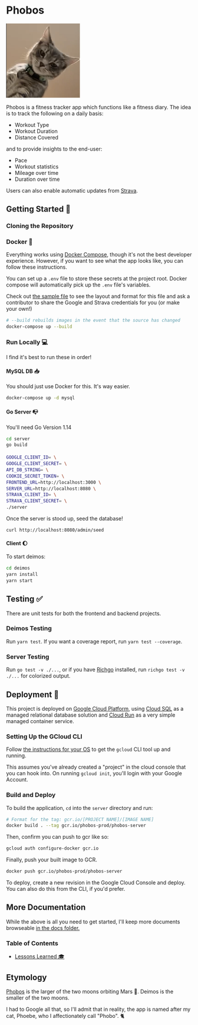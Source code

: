 # Phobos

<img src="./docs/phobos.png" alt="phoebe" width="200" />

Phobos is a fitness tracker app which functions like a fitness diary. The idea is to track the following on a daily basis:

- Workout Type
- Workout Duration
- Distance Covered

and to provide insights to the end-user:

- Pace
- Workout statistics
- Mileage over time
- Duration over time

Users can also enable automatic updates from [Strava](http://strava.com).

## Getting Started :rocket:

### Cloning the Repository

### Docker :whale:

Everything works using [Docker Compose](https://docs.docker.com/compose/), though it's not the best developer experience. However, if you want to see what the app looks like, you can follow these instructions.

You can set up a `.env` file to store these secrets at the project root. Docker compose will automatically pick up the `.env` file's variables.

Check out [the sample file](./.env.sample) to see the layout and format for this file and ask a contributor to share the Google and Strava credentials for you (or make your own!)

```sh
# --build rebuilds images in the event that the source has changed
docker-compose up --build
```

### Run Locally :computer:

I find it's best to run these in order!

#### MySQL DB :inbox_tray:

You should just use Docker for this. It's way easier.

```sh
docker-compose up -d mysql
```

#### Go Server :mailbox_with_no_mail:

You'll need Go Version 1.14

```sh
cd server
go build

GOOGLE_CLIENT_ID= \
GOOGLE_CLIENT_SECRET= \
API_DB_STRING= \
COOKIE_SECRET_TOKEN= \
FRONTEND_URL=http://localhost:3000 \
SERVER_URL=http://localhost:8080 \
STRAVA_CLIENT_ID= \
STRAVA_CLIENT_SECRET= \
./server
```

Once the server is stood up, seed the database!

```sh
curl http://localhost:8080/admin/seed
```

#### Client :moon:

To start deimos:

```sh
cd deimos
yarn install
yarn start
```

## Testing :white_check_mark:

There are unit tests for both the frontend and backend projects.

### Deimos Testing

Run `yarn test`. If you want a coverage report, run `yarn test --coverage`.

### Server Testing

Run `go test -v ./...`, or if you have [Richgo](https://github.com/kyoh86/richgo) installed, run `richgo test -v ./...` for colorized output.

## Deployment :rocket:

This project is deployed on [Google Cloud Platform](https://cloud.google.com/), using [Cloud SQL](https://cloud.google.com/sql/) as a managed relational database solution and [Cloud Run](https://cloud.google.com/run) as a very simple managed container service.

### Setting Up the GCloud CLI

Follow [the instructions for your OS](https://cloud.google.com/sdk/docs/quickstart-macos) to get the `gcloud` CLI tool up and running.

This assumes you've already created a "project" in the cloud console that you can hook into. On running `gcloud init`, you'll login with your Google Account.

### Build and Deploy

To build the application, `cd` into the `server` directory and run:

```sh
# Format for the tag: gcr.io/[PROJECT NAME]/[IMAGE NAME]
docker build . --tag gcr.io/phobos-prod/phobos-server
```

Then, confirm you can push to gcr like so:

```sh
gcloud auth configure-docker gcr.io
```

Finally, push your built image to GCR.

```sh
docker push gcr.io/phobos-prod/phobos-server
```

To deploy, create a new revision in the Google Cloud Console and deploy. You can also do this from the CLI, if you'd prefer.

## More Documentation

While the above is all you need to get started, I'll keep more documents browseable [in the docs folder.](./docs)

### Table of Contents

- [Lessons Learned :mortar_board:](./docs/lessons.md)

## Etymology

[Phobos](<https://en.wikipedia.org/wiki/Phobos_(moon)>) is the larger of the two moons orbiting Mars :rocket:. Deimos is the smaller of the two moons.

I had to Google all that, so I'll admit that in reality, the app is named after my cat, Phoebe, who I affectionately call "Phobo". :cat2:
